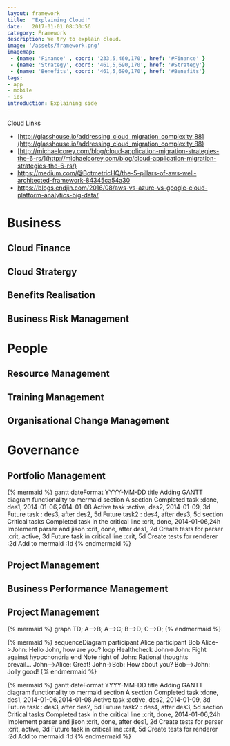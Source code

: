 ```yaml
---
layout: framework
title:  "Explaining Cloud!"
date:   2017-01-01 08:30:56
category: Framework
description: We try to explain cloud.
image: '/assets/framework.png'
imagemap:
 - {name: 'Finance' , coord: '233,5,460,170', href: '#Finance' }
 - {name: 'Strategy', coord: '461,5,690,170', href: '#Strategy'}
 - {name: 'Benefits', coord: '461,5,690,170', href: '#Benefits'}
tags:
- app
- mobile
- ios
introduction: Explaining side
---
```


Cloud Links
* [http://glasshouse.io/addressing_cloud_migration_complexity_88](http://glasshouse.io/addressing_cloud_migration_complexity_88)
* [http://michaelcorey.com/blog/cloud-application-migration-strategies-the-6-rs/](http://michaelcorey.com/blog/cloud-application-migration-strategies-the-6-rs/)
* https://medium.com/@BotmetricHQ/the-5-pillars-of-aws-well-architected-framework-84345ca54a30
* https://blogs.endjin.com/2016/08/aws-vs-azure-vs-google-cloud-platform-analytics-big-data/

<a class="anchor" id="Business"></a>
# Business
<a class="anchor" id="Finance"></a>
## Cloud Finance

<a class="anchor" id="Strategy"></a>
## Cloud Stratergy

<a class="anchor" id="Benefits"></a>
## Benefits Realisation

<a class="anchor" id="Risks"></a>
## Business Risk Management

<a class="anchor" id="People"></a>
# People

<a class="anchor" id="Resource"></a>
## Resource Management

<a class="anchor" id="Training"></a>
## Training Management

<a class="anchor" id="Change"></a>
## Organisational Change Management

<a class="anchor" id="Governance"></a>
# Governance
<a class="anchor" id="Portfolio"></a>
## Portfolio Management
{% mermaid %}
gantt
        dateFormat  YYYY-MM-DD
        title Adding GANTT diagram functionality to mermaid
        section A section
        Completed task            :done,    des1, 2014-01-06,2014-01-08
        Active task               :active,  des2, 2014-01-09, 3d
        Future task               :         des3, after des2, 5d
        Future task2               :         des4, after des3, 5d
        section Critical tasks
        Completed task in the critical line :crit, done, 2014-01-06,24h
        Implement parser and jison          :crit, done, after des1, 2d
        Create tests for parser             :crit, active, 3d
        Future task in critical line        :crit, 5d
        Create tests for renderer           :2d
        Add to mermaid                      :1d
{% endmermaid %}

<a class="anchor" id="Project"></a>
## Project Management

<a class="anchor" id="Performance"></a>
## Business Performance Management

<a class="anchor" id="Project"></a>
## Project Management








{% mermaid %}
graph TD;
    A-->B;
    A-->C;
    B-->D;
    C-->D;
{% endmermaid %}

{% mermaid %}
sequenceDiagram
    participant Alice
    participant Bob
    Alice->John: Hello John, how are you?
    loop Healthcheck
        John->John: Fight against hypochondria
    end
    Note right of John: Rational thoughts <br/>prevail...
    John-->Alice: Great!
    John->Bob: How about you?
    Bob-->John: Jolly good!
{% endmermaid %}

{% mermaid %}
gantt
        dateFormat  YYYY-MM-DD
        title Adding GANTT diagram functionality to mermaid
        section A section
        Completed task            :done,    des1, 2014-01-06,2014-01-08
        Active task               :active,  des2, 2014-01-09, 3d
        Future task               :         des3, after des2, 5d
        Future task2               :         des4, after des3, 5d
        section Critical tasks
        Completed task in the critical line :crit, done, 2014-01-06,24h
        Implement parser and jison          :crit, done, after des1, 2d
        Create tests for parser             :crit, active, 3d
        Future task in critical line        :crit, 5d
        Create tests for renderer           :2d
        Add to mermaid                      :1d
{% endmermaid %}

